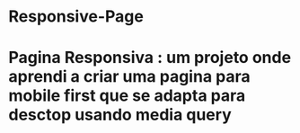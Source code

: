 # Responsive-Page
# Pagina Responsiva : um projeto onde aprendi a criar uma pagina para mobile first que se adapta para desctop usando  media query
